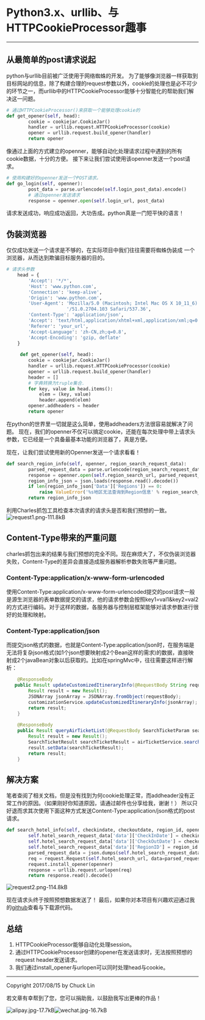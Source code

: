# Python3.x、urllib、与HTTPCookieProcessor趣事


---

## 从最简单的post请求说起
python与urllib目前被广泛使用于网络蜘蛛的开发。
为了能够像浏览器一样获取到目标网站的信息，除了构建合理的request参数以外，cookie的处理也是必不可少的环节之一，而urllib中的HTTPCookieProcessor能够十分智能化的帮助我们解决这一问题。
```python
# 通过HTTPCookieProcessor()来获取一个能够处理cookie的
def get_opener(self, head):
        cookie = cookiejar.CookieJar()
        handler = urllib.request.HTTPCookieProcessor(cookie)
        opener = urllib.request.build_opener(handler)
        return opener

```
像通过上面的方式建立的openner，能够自动化处理请求过程中遇到的所有cookie数据，十分的方便。
接下来让我们尝试使用该openner发送一个post请求。
```python 
# 使用构建好的openner发送一个POST请求。
def go_login(self, openner):
        post_data = parse.urlencode(self.login_post_data).encode()
        # 通过openner发送请求
        response = openner.open(self.login_url, post_data)
```
请求发送成功，响应成功返回，大功告成。python真是一门短平快的语言！

## 伪装浏览器
仅仅成功发送一个请求是不够的，在实际项目中我们往往需要将蜘蛛伪装成
一个浏览器，从而达到欺骗目标服务器的目的。
```python
# 请求头参数
    head = {
        'Accept': '*/*',
        'Host': 'www.python.com',
        'Connection': 'keep-alive',
        'Origin': 'www.python.com',
        'User-Agent': 'Mozilla/5.0 (Macintosh; Intel Mac OS X 10_11_6) AppleWebKit/537.36 (KHTML, like Gecko) Chrome'
                      '/51.0.2704.103 Safari/537.36',
        'Content-Type': 'application/json',
        'Accept': 'text/html,application/xhtml+xml,application/xml;q=0.9,image/webp,*/*;q=0.8',
        'Referer': 'your_url',
        'Accept-Language': 'zh-CN,zh;q=0.8',
        'Accept-Encoding': 'gzip, deflate'
    }
    
     def get_opener(self, head):
        cookie = cookiejar.CookieJar()
        handler = urllib.request.HTTPCookieProcessor(cookie)
        opener = urllib.request.build_opener(handler)
        header = []
        # 字典转换为truple集合.
        for key, value in head.items():
            elem = (key, value)
            header.append(elem)
        opener.addheaders = header
        return opener
```
在python的世界里一切就是这么简单，使用addheaders方法很容易就解决了问题。
现在，我们的openner不仅可以搞定cookie，还能在每次处理中带上请求头参数，它已经是一个具备最基本功能的浏览器了，真是方便。

现在，让我们尝试使用新的Openner发送一个请求看看！
```python
def search_region_info(self, openner, region_search_request_data):
        parsed_request_data = parse.urlencode(region_search_request_data).encode()
        response = openner.open(self.region_search_url, parsed_request_data)
        region_info_json = json.loads(response.read().decode())
        if len(region_info_json['Data']['Regions']) == 0:
            raise ValueError('%s地区无法查询到Region信息' % region_search_request_data['keyword'])
        return region_info_json
```
利用Charles抓包工具检查本次请求的请求头是否和我们预想的一致。
![request1.png-111.8kB][1]

## Content-Type带来的严重问题
charles抓包出来的结果与我们预想的完全不同。现在麻烦大了，不仅伪装浏览器失败，Content-Type的差异会直接造成服务器解析参数失败等严重问题。

### Content-Type:application/x-www-form-urlencoded
使用Content-Type:application/x-www-form-urlencoded提交的post请求一般是源生浏览器的表单数据提交的请求，他的请求参数会按照key1=val1&key2=val2 的方式进行编码。对于这样的数据，各服务器与控制层框架能够对请求参数进行很好的处理和映射。

### Content-Type:application/json
而提交json格式的数据，也就是Content-Type:application/json时，在服务端是无法将复杂json格式(如1个json想要映射成2个Bean这样的需求)的数据，直接映射成2个javaBean对象以后获取的。比如在springMvc中，往往需要这样进行解析：
```java
    @ResponseBody
   public Result updateCustomizedItineraryInfo(@RequestBody String requestBody) {
        Result result = new Result();
        JSONArray jsonArray = JSONArray.fromObject(requestBody);
        customizationService.updateCustomizedItineraryInfo(jsonArray);
        return result;
    }
    
    @ResponseBody
    public Result queryAirTicketList(@RequestBody SearchTicketParam searchTicketParam) {
        Result result = new Result();
        SearchTicketResult searchTicketResult = airTicketService.searchAirTickets(searchTicketParam);
        result.setData(searchTicketResult);
        return result;
    }
```


## 解决方案
笔者查阅了相关文档，但是没有找到为何cookie处理正常，而addheader没有正常工作的原因。（如果刚好你知道原因，请通过邮件也分享给我，谢谢！）
所以只好退而求其次使用下面这种方式发送Content-Type:application/json格式的post请求。
```python
def search_hotel_info(self, checkindate, checkoutdate, region_id, openner):
        self.hotel_search_request_data['data']['CheckInDate'] = checkindate
        self.hotel_search_request_data['data']['CheckOutDate'] = checkoutdate
        self.hotel_search_request_data['data']['RegionID'] = region_id
        parsed_request_data = json.dumps(self.hotel_search_request_data).encode()
        req = request.Request(self.hotel_search_url, data=parsed_request_data, headers=self.head)
        request.install_opener(openner)
        response = urllib.request.urlopen(req)
        return response.read().decode()

```

![request2.png-114.8kB][2]

现在请求头终于按照预想数据发送了！
最后，如果你对本项目有兴趣欢迎通过我的[github](https://github.com/mikumikulch/web-spider)查看与下载源代码。


## 总结
1. HTTPCookieProcessor能够自动化处理session。
2. 通过HTTPCookieProcessor创建的opener在发送请求时，无法按照预想的request header发送请求。
3. 我们通过install_opener与urlopen可以同时处理head与cookie。

---
Copyright 2017/08/15 by Chuck Lin

若文章有幸帮到了您，您可以捐助我，以鼓励我写出更棒的作品！

![alipay.jpg-17.7kB][99]![wechat.jpg-16.7kB][98]


[99]: http://static.zybuluo.com/mikumikulch/6g65s5tsspdmsk87a8ariszo/alipay.jpg
[98]: http://static.zybuluo.com/mikumikulch/rk5hldgo4wi9fv23xu3vm8pf/wechat.jpg




  [1]: http://static.zybuluo.com/mikumikulch/3ui3k7w92v6b9ooq0vn8nf4a/request1.png
  [2]: http://static.zybuluo.com/mikumikulch/b2parqmc5oh5gjar7965nba5/request2.png